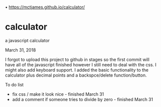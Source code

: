 •	https://mctjames.github.io/calculator/


# calculator
a javascript calculator

March 31, 2018

I forgot to upload this project to github in stages so the first commit will have all of the javascript finished however I still need to deal with the css. I might also add keyboard support. 
I added the basic functionality to the calculator plus decimal points and a backspce/delete function/button. 

To do list 
- fix css / make it look nice - finished March 31
- add a comment if someone tries to divide by zero - finished March 31


